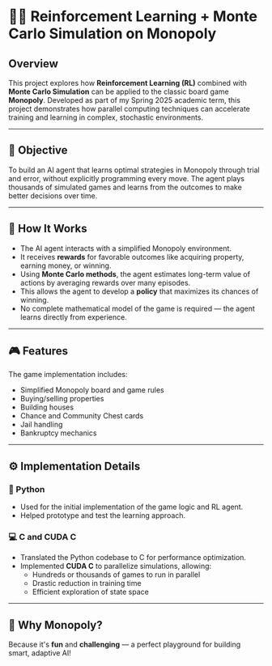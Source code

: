 # 🧠🎲 Reinforcement Learning + Monte Carlo Simulation on Monopoly

## Overview

This project explores how **Reinforcement Learning (RL)** combined with **Monte Carlo Simulation** can be applied to the classic board game **Monopoly**. Developed as part of my Spring 2025 academic term, this project demonstrates how parallel computing techniques can accelerate training and learning in complex, stochastic environments.

---

## 🎯 Objective

To build an AI agent that learns optimal strategies in Monopoly through trial and error, without explicitly programming every move. The agent plays thousands of simulated games and learns from the outcomes to make better decisions over time.

---

## 🧠 How It Works

- The AI agent interacts with a simplified Monopoly environment.
- It receives **rewards** for favorable outcomes like acquiring property, earning money, or winning.
- Using **Monte Carlo methods**, the agent estimates long-term value of actions by averaging rewards over many episodes.
- This allows the agent to develop a **policy** that maximizes its chances of winning.
- No complete mathematical model of the game is required — the agent learns directly from experience.

---

## 🎮 Features

The game implementation includes:

- Simplified Monopoly board and game rules
- Buying/selling properties
- Building houses
- Chance and Community Chest cards
- Jail handling
- Bankruptcy mechanics

---

## ⚙️ Implementation Details

### 🐍 Python
- Used for the initial implementation of the game logic and RL agent.
- Helped prototype and test the learning approach.

### 💻 C and CUDA C
- Translated the Python codebase to C for performance optimization.
- Implemented **CUDA C** to parallelize simulations, allowing:
  - Hundreds or thousands of games to run in parallel
  - Drastic reduction in training time
  - Efficient exploration of state space

---

## 📢 Why Monopoly?

Because it's **fun** and **challenging** — a perfect playground for building smart, adaptive AI!

